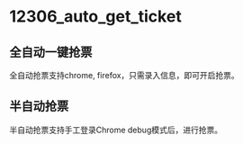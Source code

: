 # 12306_auto_get_ticket
## 全自动一键抢票
   全自动抢票支持chrome, firefox，只需录入信息，即可开启抢票。
## 半自动抢票
   半自动抢票支持手工登录Chrome debug模式后，进行抢票。
